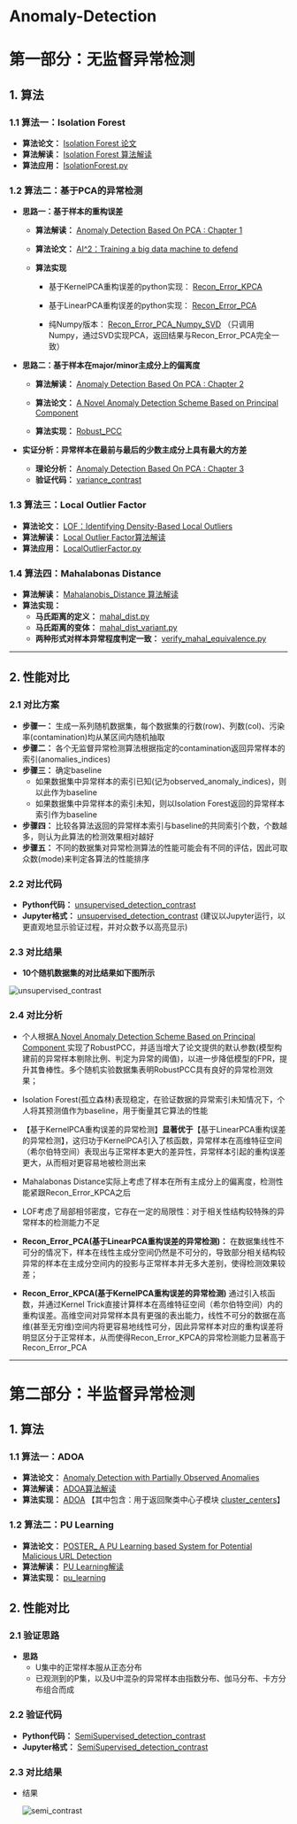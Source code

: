 # Anomaly-Detection

# 第一部分：无监督异常检测
## 1. 算法
### 1.1 算法一：Isolation Forest
- **算法论文：** [Isolation Forest 论文](https://github.com/Albertsr/Anomaly-Detection/blob/master/UnSupervised-Isolation%20Forest/Isolation%20Forest.pdf)
- **算法解读：** [Isolation Forest 算法解读](https://github.com/Albertsr/Anomaly-Detection/blob/master/UnSupervised-Isolation%20Forest/ReadMe.md)
- **算法应用：** [IsolationForest.py](https://github.com/Albertsr/Anomaly-Detection/blob/master/UnSupervised-Isolation%20Forest/IsolationForest.py)

### 1.2 算法二：基于PCA的异常检测
- **思路一：基于样本的重构误差**  
  - **算法解读：** [Anomaly Detection Based On PCA : Chapter 1](https://github.com/Albertsr/Anomaly-Detection/blob/master/UnSupervised-Based%20on%20PCA/ReadMe.md#chapter-1-思路一基于样本的重构误差)
  - **算法论文：** [AI^2：Training a big data machine to defend](https://github.com/Albertsr/Anomaly-Detection/blob/master/UnSupervised-Based%20on%20PCA/Papers/AI2%20_%20Training%20a%20big%20data%20machine%20to%20defend.pdf)
  
  - **算法实现** 
    - 基于KernelPCA重构误差的python实现： [Recon_Error_KPCA](https://github.com/Albertsr/Anomaly-Detection/blob/master/UnSupervised-Based%20on%20PCA/Recon_Error_KPCA.py)
 
    - 基于LinearPCA重构误差的python实现： [Recon_Error_PCA](https://github.com/Albertsr/Anomaly-Detection/blob/master/UnSupervised-Based%20on%20PCA/Recon_Error_PCA.py)
  
    - 纯Numpy版本： [Recon_Error_PCA_Numpy_SVD](https://github.com/Albertsr/Anomaly-Detection/blob/master/UnSupervised-Based%20on%20PCA/Recon_Error_PCA_Numpy_SVD.py) （只调用Numpy，通过SVD实现PCA，返回结果与Recon_Error_PCA完全一致）

- **思路二：基于样本在major/minor主成分上的偏离度**  
  - **算法解读：** [Anomaly Detection Based On PCA : Chapter 2](https://github.com/Albertsr/Anomaly-Detection/blob/master/UnSupervised-Based%20on%20PCA/ReadMe.md#chapter-2-思路二基于样本在majorminor主成分上的偏离程度)
  - **算法论文：** [A Novel Anomaly Detection Scheme Based on Principal Component ](https://github.com/Albertsr/Anomaly-Detection/blob/master/UnSupervised-Based%20on%20PCA/Papers/A%20Novel%20Anomaly%20Detection%20Scheme%20Based%20on%20Principal%20Component%20Classifier.pdf)

  - **算法实现：** [Robust_PCC](https://github.com/Albertsr/Anomaly-Detection/blob/master/UnSupervised-Based%20on%20PCA/Robust_PCC.py) 

- **实证分析：异常样本在最前与最后的少数主成分上具有最大的方差** 
  - **理论分析：** [Anomaly Detection Based On PCA : Chapter 3](https://github.com/Albertsr/Anomaly-Detection/blob/master/UnSupervised-Based%20on%20PCA/ReadMe.md#chapter-3-实证分析异常样本在最前与最后的少数几个主成分上具有最大的方差)
  - **验证代码：** [variance_contrast](https://github.com/Albertsr/Anomaly-Detection/blob/master/UnSupervised-Based%20on%20PCA/variance_contrast.py)


### 1.3 算法三：Local Outlier Factor 
- **算法论文：** [LOF：Identifying Density-Based Local Outliers](https://github.com/Albertsr/Anomaly-Detection/blob/master/UnSupervised-Local%20Outlier%20Factor/LOF%EF%BC%9AIdentifying%20Density-Based%20Local%20Outliers.pdf)
- **算法解读：** [Local Outlier Factor算法解读](https://github.com/Albertsr/Anomaly-Detection/blob/master/UnSupervised-Local%20Outlier%20Factor/ReadMe.md)
- **算法应用：** [LocalOutlierFactor.py](https://github.com/Albertsr/Anomaly-Detection/blob/master/UnSupervised-Local%20Outlier%20Factor/LocalOutlierFactor.py)

### 1.4 算法四：Mahalabonas Distance
- **算法解读：** [Mahalanobis_Distance 算法解读](https://github.com/Albertsr/Anomaly-Detection/blob/master/UnSupervised-Mahalanobis%20Distance/ReadMe.md)
- **算法实现：** 
  - **马氏距离的定义：** [mahal_dist.py](https://github.com/Albertsr/Anomaly-Detection/blob/master/UnSupervised-Mahalanobis%20Distance/mahal_dist.py)
  - **马氏距离的变体：** [mahal_dist_variant.py](https://github.com/Albertsr/Anomaly-Detection/blob/master/UnSupervised-Mahalanobis%20Distance/mahal_dist_variant.py)
  - **两种形式对样本异常程度判定一致：** [verify_mahal_equivalence.py](https://github.com/Albertsr/Anomaly-Detection/blob/master/UnSupervised-Mahalanobis%20Distance/verify_mahal_equivalence.py)

---

## 2. 性能对比
### 2.1 对比方案
- **步骤一：** 生成一系列随机数据集，每个数据集的行数(row)、列数(col)、污染率(contamination)均从某区间内随机抽取
- **步骤二：** 各个无监督异常检测算法根据指定的contamination返回异常样本的索引(anomalies_indices)
- **步骤三：** 确定baseline
  - 如果数据集中异常样本的索引已知(记为observed_anomaly_indices)，则以此作为baseline
  - 如果数据集中异常样本的索引未知，则以Isolation Forest返回的异常样本索引作为baseline
- **步骤四：** 比较各算法返回的异常样本索引与baseline的共同索引个数，个数越多，则认为此算法的检测效果相对越好
- **步骤五：** 不同的数据集对异常检测算法的性能可能会有不同的评估，因此可取众数(mode)来判定各算法的性能排序

### 2.2 对比代码 
- **Python代码：** [unsupervised_detection_contrast](https://github.com/Albertsr/Anomaly-Detection/blob/master/Algo%20Contrast/unsupervised_detection_contrast.py)
- **Jupyter格式：** [unsupervised_detection_contrast](https://github.com/Albertsr/Anomaly-Detection/blob/master/Algo%20Contrast/%E6%97%A0%E7%9B%91%E7%9D%A3%E5%BC%82%E5%B8%B8%E6%A3%80%E6%B5%8B%E7%AE%97%E6%B3%95-%E5%AF%B9%E6%AF%94.ipynb) (建议以Jupyter运行，以更直观地显示验证过程，并对众数予以高亮显示)

### 2.3 对比结果
- **10个随机数据集的对比结果如下图所示**

![unsupervised_contrast](https://github.com/Albertsr/Anomaly-Detection/blob/master/Algo%20Contrast/Pics/unsupervised_contrast.jpg)

### 2.4 对比分析
- 个人根据[A Novel Anomaly Detection Scheme Based on Principal Component ](https://github.com/Albertsr/Anomaly-Detection/blob/master/UnSupervised-Based%20on%20PCA/Papers/A%20Novel%20Anomaly%20Detection%20Scheme%20Based%20on%20Principal%20Component%20Classifier.pdf)实现了RobustPCC，并适当增大了论文提供的默认参数(模型构建前的异常样本剔除比例、判定为异常的阈值)，以进一步降低模型的FPR，提升其鲁棒性。多个随机实验数据集表明RobustPCC具有良好的异常检测效果；

- Isolation Forest(孤立森林)表现稳定，在验证数据的异常索引未知情况下，个人将其预测值作为baseline，用于衡量其它算法的性能

- 【基于KernelPCA重构误差的异常检测】**显著优于**【基于LinearPCA重构误差的异常检测】，这归功于KernelPCA引入了核函数，异常样本在高维特征空间（希尔伯特空间）表现出与正常样本更大的差异性，异常样本引起的重构误差更大，从而相对更容易地被检测出来
- Mahalabonas Distance实际上考虑了样本在所有主成分上的偏离度，检测性能紧跟Recon_Error_KPCA之后
- LOF考虑了局部相邻密度，它存在一定的局限性：对于相关性结构较特殊的异常样本的检测能力不足

- **Recon_Error_PCA(基于LinearPCA重构误差的异常检测)：** 在数据集线性不可分的情况下，样本在线性主成分空间仍然是不可分的，导致部分相关结构较异常的样本在主成分空间内的投影与正常样本并无多大差别，使得检测效果较差；

- **Recon_Error_KPCA(基于KernelPCA重构误差的异常检测)** 通过引入核函数，并通过Kernel Trick直接计算样本在高维特征空间（希尔伯特空间）内的重构误差。高维空间对异常样本具有更强的表出能力，线性不可分的数据在高维(甚至无穷维)空间内将更容易地线性可分，因此异常样本对应的重构误差将明显区分于正常样本，从而使得Recon_Error_KPCA的异常检测能力显著高于Recon_Error_PCA

---

# 第二部分：半监督异常检测
## 1. 算法
### 1.1 算法一：ADOA
- **算法论文：** [Anomaly Detection with Partially Observed Anomalies](https://github.com/Albertsr/Anomaly-Detection/blob/master/SemiSupervised-ADOA/Anomaly%20Detection%20with%20Partially%20Observed%20Anomalies.pdf)
- **算法解读：** [ADOA算法解读](https://github.com/Albertsr/Anomaly-Detection/blob/master/SemiSupervised-ADOA/ReadMe.md)
- **算法实现：** [ADOA](https://github.com/Albertsr/Anomaly-Detection/blob/master/SemiSupervised-ADOA/ADOA.py) 【其中包含：用于返回聚类中心子模块 [cluster_centers](https://github.com/Albertsr/Anomaly-Detection/blob/master/SemiSupervised-ADOA/cluster_centers.py)】

### 1.2 算法二：PU Learning
- **算法论文：** [POSTER_ A PU Learning based System for Potential Malicious URL Detection](https://github.com/Albertsr/Anomaly-Detection/blob/master/SemiSupervised-PU%20Learning/Papers/POSTER_%20A%20PU%20Learning%20based%20System%20for%20Potential%20Malicious%20URL%20Detection.pdf)
- **算法解读：** [PU Learning解读](https://github.com/Albertsr/Anomaly-Detection/blob/master/SemiSupervised-PU%20Learning/ReadMe.md)
- **算法实现：** [pu_learning](https://github.com/Albertsr/Anomaly-Detection/blob/master/SemiSupervised-PU%20Learning/pu_learning.py)

## 2. 性能对比
### 2.1 验证思路
- **思路**
  - U集中的正常样本服从正态分布
  - 已观测到的P集，以及U中混杂的异常样本由指数分布、伽马分布、卡方分布组合而成
  
### 2.2 验证代码
- **Python代码：** [SemiSupervised_detection_contrast](https://github.com/Albertsr/Anomaly-Detection/blob/master/Algo%20Contrast/semi_contrast.py)
- **Jupyter格式：** [SemiSupervised_detection_contrast](https://github.com/Albertsr/Anomaly-Detection/blob/master/Algo%20Contrast/%E5%8D%8A%E7%9B%91%E7%9D%A3%E5%BC%82%E5%B8%B8%E6%A3%80%E6%B5%8B%E7%AE%97%E6%B3%95-%E5%AF%B9%E6%AF%94.ipynb)
 
### 2.3 对比结果
- 结果
  
  ![semi_contrast](https://github.com/Albertsr/Anomaly-Detection/blob/master/Algo%20Contrast/Pics/semi_contrast.jpg)
  
